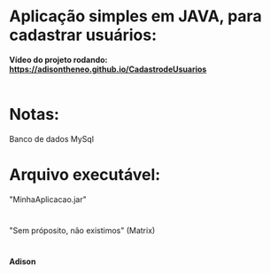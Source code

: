 # Aplicação simples em JAVA, para cadastrar usuários:

**Vídeo do  projeto rodando: https://adisontheneo.github.io/CadastrodeUsuarios**                                                    


# Notas:
Banco de dados MySql


# Arquivo executável:
"MinhaAplicacao.jar"


#
"Sem próposito, não existimos"
(Matrix)
#
**Adison** 
